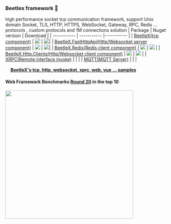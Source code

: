 ### Beetlex framework 👋 
high performance socket tcp communication framework, support Unix domain Socket, TLS, HTTP, HTTPS, WebSocket, Gateway, RPC, Redis ... protocols , custom protocols and 1M connections solution
| Package     | Nuget version | Download |
| ----------- | ----------- |----------- |
|  [BeetleX(tcp component)](https://github.com/beetlex-io/BeetleX)    |  <img src="https://img.shields.io/nuget/vpre/beetlex">  | <img src="https://img.shields.io/nuget/dt/BeetleX">|
|  [BeetleX.FastHttpApi(Http/Websocket server component)](https://github.com/beetlex-io/FastHttpApi)    |  <img src="https://img.shields.io/nuget/vpre/BeetleX.FastHttpApi">   | <img src="https://img.shields.io/nuget/dt/BeetleX.FastHttpApi">|
|  [BeetleX.Redis(Redis client component)](https://github.com/beetlex-io/BeetleX.Redis)    |  <img src="https://img.shields.io/nuget/vpre/BeetleX.Redis">   | <img src="https://img.shields.io/nuget/dt/BeetleX.Redis"> |
|  [BeetleX.Http.Clients(Http/Websocket client component)](https://github.com/beetlex-io/HttpClients)    |  <img src="https://img.shields.io/nuget/vpre/BeetleX.Http.Clients">   | <img src="https://img.shields.io/nuget/dt/BeetleX.Http.Clients"> |
|  [XRPC(Remote interface invoke)](https://github.com/beetlex-io/XRPC)    |    |  |
|  [MQTT(MQTT Server)](https://github.com/beetlex-io/mqtt)    |    |  |



<img src="https://user-images.githubusercontent.com/2564178/109756382-cde4fa80-7c22-11eb-966b-408978876708.png" height="16">**[BeetleX's tcp, http, websocket, xprc, web, vue ... samples](https://github.com/beetlex-io/BeetleX-Samples)**

####  Web Framework Benchmarks [Round 20](https://www.techempower.com/benchmarks/#section=data-r20&hw=ph&test=composite) in the top 10
<img src="https://user-images.githubusercontent.com/2564178/107942248-eec41380-6fc5-11eb-94e4-410cadc8ae13.png"  width="400" >





<!--
**beetlex-io/beetlex-io** is a ✨ _special_ ✨ repository because its `README.md` (this file) appears on your GitHub profile.

Here are some ideas to get you started:

- 🔭 I’m currently working on ...
- 🌱 I’m currently learning ...
- 👯 I’m looking to collaborate on ...
- 🤔 I’m looking for help with ...
- 💬 Ask me about ...
- 📫 How to reach me: ...
- 😄 Pronouns: ...
- ⚡ Fun fact: ...
-->
